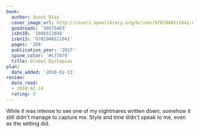 ```yaml
---
book:
  author: Junot Díaz
  cover_image_url: http://covers.openlibrary.org/b/isbn/9781946511041-L.jpg
  goodreads: '36675463'
  isbn10: '1946511048'
  isbn13: '9781946511041'
  pages: '208'
  publication_year: '2017'
  spine_color: '#c77079'
  title: Global Dystopias
plan:
  date_added: '2018-02-13'
review:
  date_read:
  - 2018-02-14
  rating: 3
---
```


While it was intense to see one of my nightmares written down, somehow it still didn't manage to capture me. Style and time didn't speak to me, even as the setting did.
